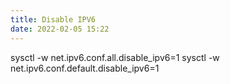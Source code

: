 ```yaml
---
title: Disable IPV6
date: 2022-02-05 15:22
---
```

sysctl -w net.ipv6.conf.all.disable_ipv6=1
sysctl -w net.ipv6.conf.default.disable_ipv6=1

